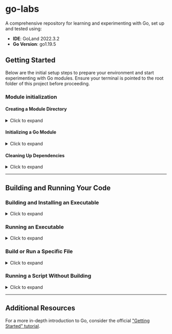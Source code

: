 # go-labs

A comprehensive repository for learning and experimenting with Go, set up and tested using:

- **IDE**: GoLand 2022.3.2
- **Go Version**: go1.19.5

## Getting Started

Below are the initial setup steps to prepare your environment and start experimenting with Go modules.
Ensure your terminal is pointed to the root folder of this project before proceeding.

### Module initialization

#### Creating a Module Directory

<details>
<summary>Click to expand</summary>

#### Use Case

Creating a module directory is your first step in organizing your Go project.
Modules in Go serve as containers for packages, and having a dedicated directory for each module helps in managing dependencies, versioning, and package distribution efficiently.
This step is crucial when you're starting a new project or adding a new module to an existing project to ensure that your codebase remains organized and scalable.

```shell
mkdir module_name
```

</details>

#### Initializing a Go Module

<details>
<summary>Click to expand</summary>

#### Use Case

Initializing a Go module with `go mod init` sets the foundation for managing your project's dependencies.
This command creates a `go.mod` file, marking the current directory as the root of a module.
It enables Go to track and manage the versions of external packages your project depends on, facilitating reproducible builds and simplifying dependency management.
This step is essential at the beginning of project development or when adding new dependencies.

```shell
go mod init module_path
```

The `go mod init` command creates a `go.mod` file to track your code's dependencies.
Initially, this file will only include your module's name and the Go version your code supports.
As you add dependencies, `go.mod` will list the versions your code depends on, ensuring reproducible builds and direct control over module versions.

>**Note**: For published modules, the module path must be a downloadable path by Go tools, typically your code's repository URL, e.g., `github.com/squidmin/go-labs/example`.

</details>

#### Cleaning Up Dependencies

<details>
<summary>Click to expand</summary>

### Use Case

Running `go mod tidy` ensures that the `go.mod` and `go.sum` files accurately reflect the dependencies actually used in your project.
This command adds missing dependencies, removes unused ones, and updates `go.mod` and `go.sum` to match the source code.
It's particularly useful after adding or removing imports in your code or when preparing to commit your code to version control, ensuring a clean, up-to-date record of dependencies.

```shell
go mod tidy
```

Use the `go mod tidy` command to clean up your `go.mod` and `go.sum` files.
This step adds any missing module dependencies and removes unused ones, ensuring that your module dependencies are accurate and up-to-date.

More info: [`go mod tidy`](https://go.dev/ref/mod#go-mod-tidy)

</details>

---

## Building and Running Your Code

### Building and Installing an Executable

<details>
<summary>Click to expand</summary>

#### Use Case

Compiling your Go code into an executable with `go build` and then installing it with `go install` makes it easy to distribute and run your application.
This process is crucial for creating standalone applications that can be executed without the Go runtime.
It's particularly relevant when you're ready to deploy your application or share it with users who may not have Go installed.

#### Steps

1. **Navigate to Your Project Directory**: Ensure you're in the directory containing your `main` package.

   ```shell
   cd ./directory_name
   ```
   
2. **Build Your Code (Optional)**: This step compiles your code and generates an executable in the current directory.
   It's useful for testing the build process or when you need an executable in a specific location.

   ```shell
   go build
   ```

   > **Note**: You can also build code from outside the module by specifying a path:
   >
   > ```shell
   > go build ./directory_name
   > ```
   
3. **Install Your Application**:

   ```shell
   cd ./directory_name # Navigate to the module
   go install
   ```

4. **Adding the Executable to Your `PATH` (Optional)**:

   After building or installing your Go application, you might want to make the executable globally accessible from the command line, regardless of your current working directory.
   This is particularly useful for tools or applications you plan to use frequently across various projects or directories.

   To add the executable to your `PATH`, you can use the `export` command in Unix-like operating systems, including Linux and macOS.
   This command temporarily modifies the `PATH` environment variable for the current terminal session.
   To make this change permanent, you'll need to add the export command to your shell's startup file, such as `.bashrc`, `.bash_profile`, or `.zshrc`, depending on your shell and operating system.

   The following command uses `go list -f '{{.Target}}'` to dynamically find the installation path of your Go executable and adds it to your `PATH`:

   ```shell
   export PATH=$PATH:$(go list -f '{{.Target}}')
   ```
   
   > **Note**: This step assumes you've used `go install` to compile and install your executable.
   > `go install` places binaries in the `$GOPATH/bin` directory (or `$GOBIN` if set), which is the path resolved by `go list -f '{{.Target}}'`.
   > If you're managing your Go environment correctly, `$GOPATH/bin` should already be in your `PATH`.
   > However, if you find it's not, or if you've compiled your executable with `go build` and placed it in a custom directory, this command can be adapted to include that directory in your `PATH`.

   > **Important**: Remember, changes made with the `export` command to the `PATH` are temporary and only affect the current terminal session.
   > For a permanent solution, you need to add the command to your shell's startup file as mentioned earlier.

</details>

### Running an Executable

<details>
<summary>Click to expand</summary>

To run an installed executable with options:

```shell
./executable_name -o --option -k=val --key=value
```

Or if the executable has been added to your `PATH`:

```shell
executable_name -o --option -k=val --key=value
```

</details>

### Build or Run a Specific File

<details>
<summary>Click to expand</summary>

Use the `-tags` flag with `go build` or `go run`:

```shell
go build -tags filename .
```

e.g.,

```shell
go build -tags arrays ./05_arrays_and_slices/01_declaration_and_initialization/arrays
```

```shell
go run -tags filename .
```

e.g.,

```shell
go run -tags arrays ./05_arrays_and_slices/01_declaration_and_initialization/arrays
```

</details>

### Running a Script Without Building

<details>
<summary>Click to expand</summary>

#### Use Case

The ability to run a Go script using `go run` without explicitly compiling it first is invaluable during development.
It allows for rapid testing and iteration, letting developers focus on writing and refining code without worrying about the build process.
This approach is ideal for development environments where quick feedback on code changes is crucial.

```shell
go run script_name.go
```

Understanding the context and purpose behind these actions can significantly enhance your learning experience and effectiveness in Go development.

</details>

---

## Additional Resources

For a more in-depth introduction to Go, consider the official ["Getting Started" tutorial](https://go.dev/doc/tutorial/getting-started).
